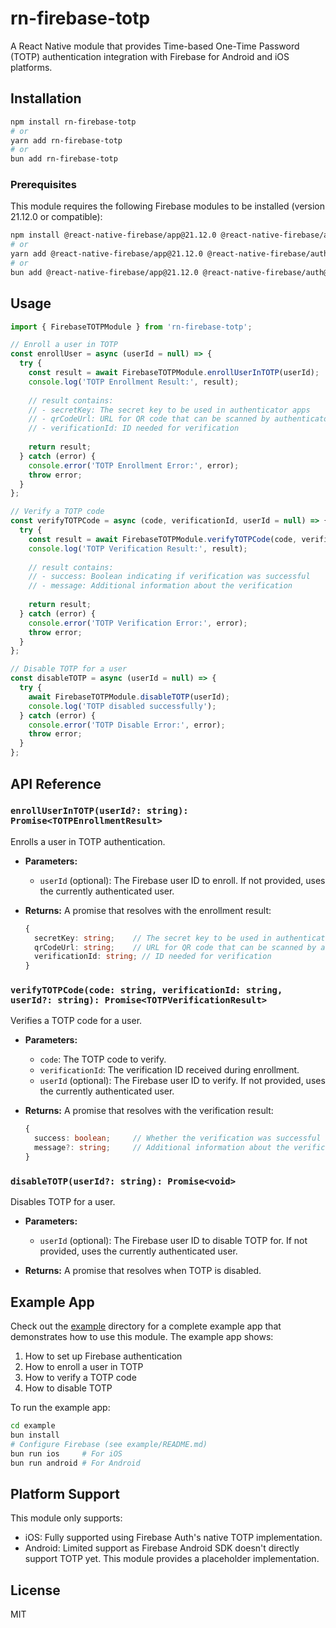 # rn-firebase-totp

A React Native module that provides Time-based One-Time Password (TOTP) authentication integration with Firebase for Android and iOS platforms.

## Installation

```bash
npm install rn-firebase-totp
# or
yarn add rn-firebase-totp
# or
bun add rn-firebase-totp
```

### Prerequisites

This module requires the following Firebase modules to be installed (version 21.12.0 or compatible):

```bash
npm install @react-native-firebase/app@21.12.0 @react-native-firebase/auth@21.12.0
# or
yarn add @react-native-firebase/app@21.12.0 @react-native-firebase/auth@21.12.0
# or
bun add @react-native-firebase/app@21.12.0 @react-native-firebase/auth@21.12.0
```

## Usage

```javascript
import { FirebaseTOTPModule } from 'rn-firebase-totp';

// Enroll a user in TOTP
const enrollUser = async (userId = null) => {
  try {
    const result = await FirebaseTOTPModule.enrollUserInTOTP(userId);
    console.log('TOTP Enrollment Result:', result);
    
    // result contains:
    // - secretKey: The secret key to be used in authenticator apps
    // - qrCodeUrl: URL for QR code that can be scanned by authenticator apps
    // - verificationId: ID needed for verification
    
    return result;
  } catch (error) {
    console.error('TOTP Enrollment Error:', error);
    throw error;
  }
};

// Verify a TOTP code
const verifyTOTPCode = async (code, verificationId, userId = null) => {
  try {
    const result = await FirebaseTOTPModule.verifyTOTPCode(code, verificationId, userId);
    console.log('TOTP Verification Result:', result);
    
    // result contains:
    // - success: Boolean indicating if verification was successful
    // - message: Additional information about the verification
    
    return result;
  } catch (error) {
    console.error('TOTP Verification Error:', error);
    throw error;
  }
};

// Disable TOTP for a user
const disableTOTP = async (userId = null) => {
  try {
    await FirebaseTOTPModule.disableTOTP(userId);
    console.log('TOTP disabled successfully');
  } catch (error) {
    console.error('TOTP Disable Error:', error);
    throw error;
  }
};
```

## API Reference

### `enrollUserInTOTP(userId?: string): Promise<TOTPEnrollmentResult>`

Enrolls a user in TOTP authentication.

- **Parameters:**
  - `userId` (optional): The Firebase user ID to enroll. If not provided, uses the currently authenticated user.
  
- **Returns:** A promise that resolves with the enrollment result:
  ```typescript
  {
    secretKey: string;    // The secret key to be used in authenticator apps
    qrCodeUrl: string;    // URL for QR code that can be scanned by authenticator apps
    verificationId: string; // ID needed for verification
  }
  ```

### `verifyTOTPCode(code: string, verificationId: string, userId?: string): Promise<TOTPVerificationResult>`

Verifies a TOTP code for a user.

- **Parameters:**
  - `code`: The TOTP code to verify.
  - `verificationId`: The verification ID received during enrollment.
  - `userId` (optional): The Firebase user ID to verify. If not provided, uses the currently authenticated user.
  
- **Returns:** A promise that resolves with the verification result:
  ```typescript
  {
    success: boolean;     // Whether the verification was successful
    message?: string;     // Additional information about the verification
  }
  ```

### `disableTOTP(userId?: string): Promise<void>`

Disables TOTP for a user.

- **Parameters:**
  - `userId` (optional): The Firebase user ID to disable TOTP for. If not provided, uses the currently authenticated user.
  
- **Returns:** A promise that resolves when TOTP is disabled.

## Example App

Check out the [example](./example) directory for a complete example app that demonstrates how to use this module. The example app shows:

1. How to set up Firebase authentication
2. How to enroll a user in TOTP
3. How to verify a TOTP code
4. How to disable TOTP

To run the example app:

```bash
cd example
bun install
# Configure Firebase (see example/README.md)
bun run ios     # For iOS
bun run android # For Android
```

## Platform Support

This module only supports:
- iOS: Fully supported using Firebase Auth's native TOTP implementation.
- Android: Limited support as Firebase Android SDK doesn't directly support TOTP yet. This module provides a placeholder implementation.

## License

MIT 